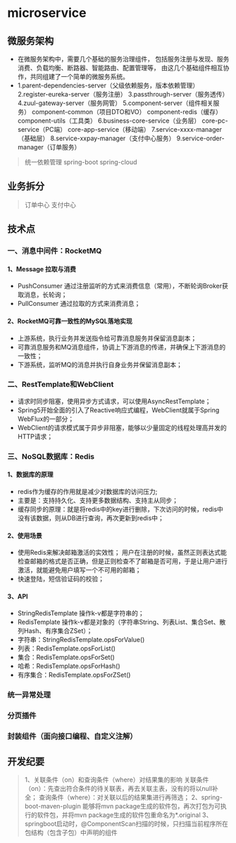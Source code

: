 # microservice
## 微服务架构
* 在微服务架构中，需要几个基础的服务治理组件，
  包括服务注册与发现、服务消费、负载均衡、断路器、智能路由、配置管理等，
  由这几个基础组件相互协作，共同组建了一个简单的微服务系统。
* 1.parent-dependencies-server（父级依赖服务，版本依赖管理）
  2.register-eureka-server（服务注册）
  3.passthrough-server（服务透传）
  4.zuul-gateway-server（服务网管）
  5.component-server（组件相关服务）
  	component-common（项目DTO和VO）
  	component-redis（缓存）
  	component-utils（工具类）
  6.business-core-service（业务层）
  	core-pc-service（PC端）
  	core-app-service（移动端）
  7.service-xxxx-manager（基础层）
  8.service-xxpay-manager（支付中心服务）
  9.service-order-manager（订单服务）
> 统一依赖管理
> spring-boot
> spring-cloud
## 业务拆分
> 订单中心
> 支付中心
## 技术点
### 一、消息中间件：RocketMQ
#### 1、Message 拉取与消费
* PushConsumer 通过注册监听的方式来消费信息（常用），不断轮询Broker获取消息，长轮询；
* PullConsumer 通过拉取的方式来消费消息；
#### 2、RocketMQ可靠一致性的MySQL落地实现
* 上游系统，执行业务并发送指令给可靠消息服务并保留消息副本；
* 可靠消息服务和MQ消息组件，协调上下游消息的传递，并确保上下游消息的一致性；
* 下游系统，监听MQ的消息并执行自身业务并保留消息副本；
### 二、RestTemplate和WebClient
* 请求时同步阻塞，使用异步方式请求，可以使用AsyncRestTemplate；
* Spring5开始全面的引入了Reactive响应式编程，WebClient就属于Spring WebFlux的一部分；
* WebClient的请求模式属于异步非阻塞，能够以少量固定的线程处理高并发的HTTP请求；
### 三、NoSQL数据库：Redis
#### 1、数据库的原理
* redis作为缓存的作用就是减少对数据库的访问压力;
* 主要是：支持持久化、支持更多数据结构、支持主从同步；
* 缓存同步的原理：就是将redis中的key进行删除，下次访问的时候，redis中没有该数据，则从DB进行查询，再次更新到redis中；
#### 2、使用场景
* 使用Redis来解决邮箱激活的实效性；
  用户在注册的时候，虽然正则表达式能检查邮箱的格式是否正确，但是正则检查不了邮箱是否可用，于是让用户进行激活，就能避免用户填写一个不可用的邮箱；
* 快速登陆，短信验证码的校验；
#### 3、API
* StringRedisTemplate 操作k-v都是字符串的；
* RedisTemplate 操作k-v都是对象的（字符串String、列表List、集合Set、散列Hash、有序集合ZSet）；
* 字符串：StringRedisTemplate.opsForValue()
* 列表：RedisTemplate.opsForList() 
* 集合：RedisTemplate.opsForSet()
* 哈希：RedisTemplate.opsForHash()
* 有序集合：RedisTemplate.opsForZSet()
### 统一异常处理
### 分页插件
### 封装组件（面向接口编程、自定义注解）

## 开发纪要
> 1、关联条件（on）和查询条件（where）对结果集的影响
关联条件（on）：先查出符合条件的待关联表，再去关联主表，没有的将以null补全；
查询条件（where）：对关联以后的结果集进行再筛选；
> 2、spring-boot-maven-plugin
能够将mvn package生成的软件包，再次打包为可执行的软件包，并将mvn package生成的软件包重命名为*.original
> 3、springboot启动时，@ComponentScan扫描的时候，只扫描当前程序所在包结构（包含子包）中声明的组件

